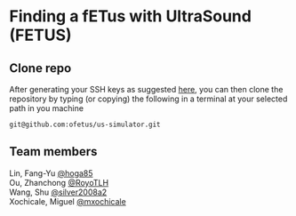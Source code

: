 # Finding a fETus with UltraSound (FETUS)

## Clone repo
After generating your SSH keys as suggested [here](https://docs.github.com/en/github/authenticating-to-github/generating-a-new-ssh-key-and-adding-it-to-the-ssh-agent), you can then clone the repository by typing (or copying) the following in a terminal at your selected path in you machine
```
git@github.com:ofetus/us-simulator.git
```

## Team members
Lin, Fang-Yu [@hoga85](https://github.com/hoga85)  
Ou, Zhanchong [@RoyoTLH](https://github.com/RoyoTLH)    
Wang, Shu [@silver2008a2](https://github.com/silver2008a2)    
Xochicale, Miguel [@mxochicale](https://github.com/mxochicale)